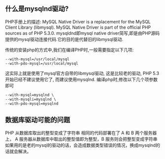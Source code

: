 ## 什么是mysqlnd驱动?
PHP手册上的描述:
MySQL Native Driver is a replacement for the MySQL Client Library (libmysql). 
MySQL Native Driver is part of the official PHP sources as of PHP 5.3.0. 
mysqldnd即mysql native driver简写,即是由PHP源码提供的mysql驱动连接代码.它的目的是代替旧的libmysql驱动.


 


传统的安装php的方式中,我们在编译PHP时,一般需要指定以下几项:
```
--with-mysql=/usr/local/mysql 
--with-pdo-mysql=/usr/local/mysql
```
这实际上就是使用了mysql官方自带的libmysql驱动, 这是比较老的驱动, PHP 5.3开始已经不建议使用它了, 而建议使用mysqlnd.
编译php时,修改以下几个项参数即可
```
--with-mysql=mysqlnd \
--with-mysqli=mysqlnd \
--with-pdo-mysql=mysqlnd
```


## 数据库驱动可能的问题
PHP 从数据库取出的整型变成了字符串
相同的代码部署在了 A 和 B 两个服务器上， A 服务器从数据库中取出的整型值即为整型，B 服务则会把整型变成字符串
如果用的是老的mysql的驱动的话，会造成数据类型错误的情况，换成mysqlnd的话就会解决。